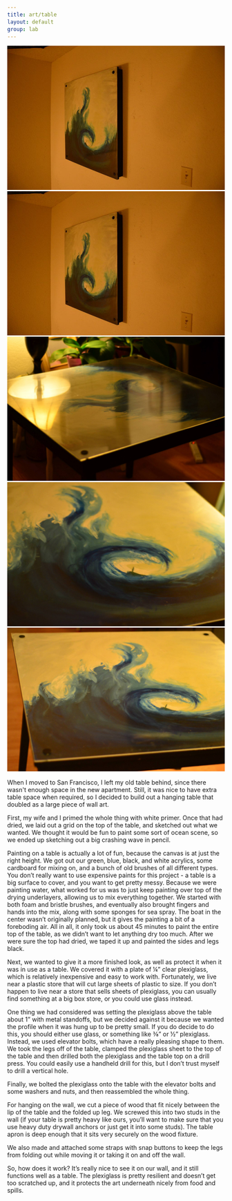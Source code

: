 ```yaml
---
title: art/table
layout: default
group: lab
---
```


<div class="portfolio-images">
    <div class="portfolio-main">
        <img src="/img/wave-table/004.jpg">
    </div>
    <div class="portfolio-thumb">
        <img src="/img/wave-table/004.jpg">
    </div>
    <div class="portfolio-thumb">
        <img src="/img/wave-table/003.jpg">
    </div>
    <div class="portfolio-thumb">
        <img src="/img/wave-table/002.jpg">
    </div>
    <div class="portfolio-thumb">
        <img src="/img/wave-table/001.jpg">
    </div>
</div>

When I moved to San Francisco, I left my old table behind, since there wasn't enough space in the new apartment. Still, it was nice to have extra table space when required, so I decided to build out a hanging table that doubled as a large piece of wall art.

First, my wife and I primed the whole thing with white primer. Once that had dried, we laid out a grid on the top of the table, and sketched out what we wanted. We thought it would be fun to paint some sort of ocean scene, so we ended up sketching out a big crashing wave in pencil.

Painting on a table is actually a lot of fun, because the canvas is at just the right height. We got out our green, blue, black, and white acrylics, some cardboard for mixing on, and a bunch of old brushes of all different types. You don’t really want to use expensive paints for this project - a table is a big surface to cover, and you want to get pretty messy. Because we were painting water, what worked for us was to just keep painting over top of the drying underlayers, allowing us to mix everything together. We started with both foam and bristle brushes, and eventually also brought fingers and hands into the mix, along with some sponges for sea spray. The boat in the center wasn’t originally planned, but it gives the painting a bit of a foreboding air. All in all, it only took us about 45 minutes to paint the entire top of the table, as we didn’t want to let anything dry too much. After we were sure the top had dried, we taped it up and painted the sides and legs black. 

Next, we wanted to give it a more finished look, as well as protect it when it was in use as a table. We covered it with a plate of ¼” clear plexiglass, which is relatively inexpensive and easy to work with. Fortunately, we live near a plastic store that will cut large sheets of plastic to size. If you don’t happen to live near a store that sells sheets of plexiglass, you can usually find something at a big box store, or you could use glass instead.

One thing we had considered was setting the plexiglass above the table about 1” with metal standoffs, but we decided against it because we wanted the profile when it was hung up to be pretty small. If you do decide to do this, you should either use glass, or something like ⅜” or ½” plexiglass. Instead, we used elevator bolts, which have a really pleasing shape to them. We took the legs off of the table, clamped the plexiglass sheet to the top of the table and then drilled both the plexiglass and the table top on a drill press. You could easily use a handheld drill for this, but I don’t trust myself to drill a vertical hole.

Finally, we bolted the plexiglass onto the table with the elevator bolts and some washers and nuts, and then reassembled the whole thing.

For hanging on the wall, we cut a piece of wood that fit nicely between the lip of the table and the folded up leg. We screwed this into two studs in the wall (if your table is pretty heavy like ours, you’ll want to make sure that you use heavy duty drywall anchors or just get it into some studs). The table apron is deep enough that it sits very securely on the wood fixture.

We also made and attached some straps with snap buttons to keep the legs from folding out while moving it or taking it on and off the wall.

So, how does it work? It’s really nice to see it on our wall, and it still functions well as a table. The plexiglass is pretty resilient and doesn’t get too scratched up, and it protects the art underneath nicely from food and spills.
